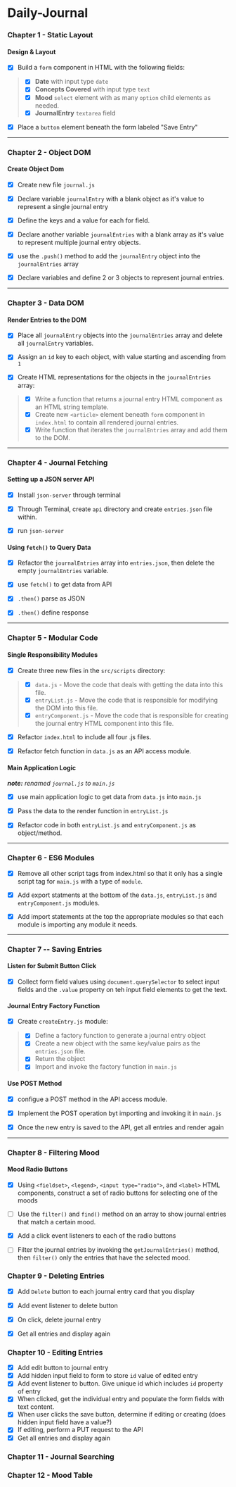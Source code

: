 # Daily-Journal


### Chapter 1 - Static Layout

#### Design & Layout

- [x] Build a `form` component in HTML with the following fields:

>- [x] **Date** with input type `date`
>- [x] **Concepts Covered** with input type `text`
>- [x] **Mood** `select` element with as many `option` child elements as needed.
>- [x] **JournalEntry** `textarea` field

- [x] Place a `button` element beneath the form labeled "Save Entry"

---

### Chapter 2 - Object DOM

#### Create Object Dom

- [x] Create new file `journal.js`

- [x] Declare variable `journalEntry` with a blank object as it's value to represent a single journal entry

- [x] Define the keys and a value for each for field.

- [x] Declare another variable `journalEntries` with a blank array as it's value to represent multiple journal entry objects.

- [x] use the `.push()` method to add the `journalEntry` object into the `journalEntries` array

- [x] Declare variables and define 2 or 3 objects to represent journal entries. 

---

### Chapter 3 - Data DOM

#### Render Entries to the DOM

- [x] Place all `journalEntry` objects into the `journalEntries` array and delete all `journalEntry` variables.

- [x] Assign an `id` key to each object, with value starting and ascending from `1`

- [x] Create HTML representations for the objects in the `journalEntries` array:

> - [x] Write a function that returns a journal entry HTML component as an HTML string template.
> - [x] Create new `<article>` element beneath `form` component in `index.html` to contain all rendered journal entries.
> - [x] Write function that iterates the `journalEntries` array and add them to the DOM.

---

### Chapter 4 - Journal Fetching

#### Setting up a JSON server API

- [x] Install `json-server` through terminal

- [x] Through Terminal, create `api` directory and create `entries.json` file within.

- [x] run `json-server`

#### Using `fetch()` to Query Data

- [x] Refactor the `journalEntries` array into `entries.json`, then delete the empty `journalEntries` variable.

- [x] use `fetch()` to get data from API

- [x] `.then()` parse as JSON

- [x] `.then()` define response

---

### Chapter 5 - Modular Code

#### Single Responsibility Modules

- [x] Create three new files in the `src/scripts` directory:

>- [x] `data.js` - Move the code that deals with getting the data into this file.
>- [x] `entryList.js` - Move the code that is responsible for modifying the DOM into this file.
>- [x] `entryComponent.js` - Move the code that is responsible for creating the journal entry HTML component into this file.

- [x] Refactor `index.html` to include all four .js files.

- [x] Refactor fetch function in `data.js` as an API access module.

#### Main Application Logic

****note:*** renamed `journal.js` to `main.js`*

- [x] use main application logic to get data from `data.js` into `main.js`

- [x] Pass the data to the render function in `entryList.js`

- [x] Refactor code in both `entryList.js` and `entryComponent.js` as object/method.

---

### Chapter 6 - ES6 Modules

- [x] Remove all other script tags from index.html so that it only has a single script tag for `main.js` with a type of `module`.

- [x] Add export statments at the bottom of the `data.js`, `entryList.js` and `entryComponent.js` modules.

- [x] Add import statements at the top the appropriate modules so that each module is importing any module it needs.

---

### Chapter 7 -- Saving Entries

#### Listen for Submit Button Click

- [x] Collect form field values using `document.querySelector` to select input fields and the `.value` property on teh input field elements to get the text.

#### Journal Entry Factory Function

- [x] Create `createEntry.js` module:

>- [x] Define a factory function to generate a journal entry object
>- [x] Create a new object with the same key/value pairs as the `entries.json` file.
>- [x] Return the object
>- [x] Import and invoke the factory function in `main.js`

#### Use POST Method

- [x] configue a POST method in the API access module.

- [x] Implement the POST operation byt importing and invoking it in `main.js`

- [x] Once the new entry is saved to the API, get all entries and render again

---

### Chapter 8 - Filtering Mood

#### Mood Radio Buttons

- [x] Using `<fieldset>`, `<legend>`, `<input type="radio">`, and `<label>` HTML components, construct a set of radio buttons for selecting one of the moods

- [ ] Use the `filter()` and `find()` method on an array to show journal entries that match a certain mood.

- [x] Add a click event listeners to each of the radio buttons

- [ ] Filter the journal entries by invoking the `getJournalEntries()` method, then `filter()` only the entries that have the selected mood.

### Chapter 9 - Deleting Entries

- [x] Add `Delete` button to each journal entry card that you display

- [x] Add event listener to delete button

- [x] On click, delete journal entry

- [x] Get all entries and display again

### Chapter 10 - Editing Entries

- [x] Add edit button to journal entry
- [x] Add hidden input field to form to store `id` value of edited entry
- [x] Add event listener to button. Give unique id which includes `id` property of entry
- [x] When clicked, get the individual entry and populate the form fields with text content.
- [x] When user clicks the save button, determine if editing or creating (does hidden input field have a value?)
- [x] If editing, perform a PUT request to the API
- [x] Get all entries and display again

### Chapter 11 - Journal Searching


### Chapter 12 - Mood Table
